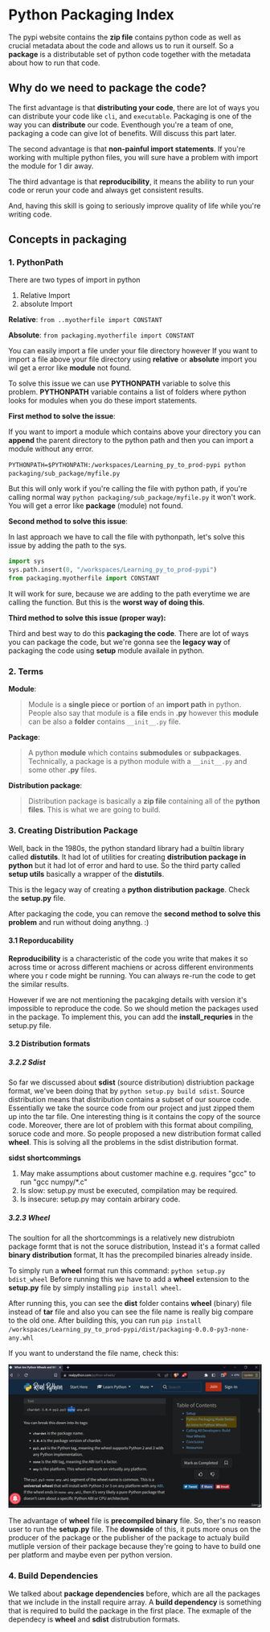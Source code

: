 # Python Packaging Index

The pypi website contains the **zip file** contains python code as well as crucial metadata about the code and allows us to run it ourself. So a **package** is a distributable set of python code together with the metadata about how to run that code. 

## Why do we need to package the code? 

The first advantage is that **distributing your code**, there are lot of ways you can distribute your code like `cli`, and `executable`. Packaging is one of the way you can **distribute** our code. Eventhough you're a team of one, packaging a code can give lot of benefits. Will discuss this part later.

The second advantage is that **non-painful import statements**. If you're working with multiple python files, you will sure have a problem with import the module for 1 dir away. 

The third advantage is that **reproducibility**, it means the ability to run your code or rerun your code and always get consistent results. 

And, having this skill is going to seriously improve quality of life while you're writing code. 

## Concepts in packaging

### 1. PythonPath

There are two types of import in python
   1. Relative Import 
   2. absolute Import 
   
**Relative**: `from ..myotherfile import CONSTANT`

**Absolute**: `from packaging.myotherfile import CONSTANT`


You can easily import a file under your file directory however If you want to import a file above your file directory using **relative** or **absolute** import you wil get a error like **module** not found. 

To solve this issue we can use **PYTHONPATH** variable to solve this problem. **PYTHONPATH** variable contains a list of folders where python looks for modules when you do these import statements.  


**First method to solve the issue**: 

If you want to import a module which contains above your directory you can **append** the parent directory to the python path and then you can import a module without any error. 

`PYTHONPATH=$PYTHONPATH:/workspaces/Learning_py_to_prod-pypi python packaging/sub_package/myfile.py`

But this will only work if you're calling the file with python path, if you're calling normal way `python packaging/sub_package/myfile.py` it won't work. You will get a error like **package** (module) not found. 

**Second method to solve this issue**: 

In last approach we have to call the file with pythonpath, let's solve this issue by adding the path to the sys. 

```python
import sys 
sys.path.insert(0, "/workspaces/Learning_py_to_prod-pypi")
from packaging.myotherfile import CONSTANT
```

It will work for sure, because we are adding to the path everytime we are calling the function. But this is the **worst way of doing this**. 


**Third method to solve this issue (proper way):**

Third and best way to do this **packaging the code**. There are lot of ways you can package the code, but we're gonna see the **legacy way** of packaging the code using **setup** module availale in python.



### 2. Terms

**Module**: 

> Module is a **single piece** or **portion** of an **import path** in python. People also say that module is a **file** ends in **.py** however this **module** can be also a **folder** contains `__init__.py` file.

**Package**:  

> A python **module** which contains **submodules** or **subpackages**. Technically, a package is a python module with a `__init__.py` and some other **.py** files.

**Distribution package**: 

> Distribution package is basically a **zip file** containing all of the **python files**. This is what we are going to build.



### 3. Creating Distribution Package

Well, back in the 1980s, the python standard library had a builtin library called **distutils**. It had lot of utilities for creating **distribution package in python** but it had lot of error and hard to use. So the third party called **setup utils** basically a wrapper of the **distutils**. 

This is the legacy way of creating a **python distribution package**.  Check the **setup.py** file.

After packaging the code, you can remove the **second method to solve this problem** and run without doing anythng. :)


#### 3.1 Reporducability 

**Reproducibility** is a characteristic of the code you write that makes it so across time or across different machiens or across different environments where you r code might be running. You can always re-run the code to get the similar results. 

However if we are not mentioning the pacakging details with version it's impossible to reproduce the code. So we should metion the packages used in the package. To implement this, you can add the **install_requries** in the setup.py file. 

#### 3.2 Distribution formats 

##### **3.2.2 Sdist** 

So far we discussed about **sdist** (source distribution) distriubtion package format, we've been doing that by `python setup.py build sdist`. Source distribution means that distribution contains a subset of our source code. Essentially we take the source code from our project and just zipped them up into the tar file. One interesting thing is it contains the copy of the source code. Moreover, there are lot of problem with this format about compiling, soruce code and more. So people proposed a new distribution format called **wheel**. This is solving all the problems in the sdist distribution format. 

**sidst shortcommings** 

1. May make assumptions about customer machine e.g. requires "gcc" to run "gcc numpy/*.c" 
2. Is slow: setup.py must be executed, compilation may be required. 
3. Is insecure: setup.py may contain arbirary code. 

##### **3.2.3 Wheel**

The soultion for all the shortcommings is a relatively new distrubiotn package formt that is not the soruce distribution, Instead it's a format called **binary distribution** format,  It has the precompiled binaries already inside.  

To simply run a **wheel** format run this command: `python setup.py bdist_wheel` Before running this we have to add a **wheel** extension to the **setup.py** file by simply installing `pip install wheel`. 

After running this, you can see the **dist** folder contains **wheel** (binary) file instead of **tar** file and also you can see the file name is really big compare to the old one. After building this, you can run `pip install /workspaces/Learning_py_to_prod-pypi/dist/packaging-0.0.0-py3-none-any.whl`

If you want to understand the file name, check this: 

<img src="images/new_file_name.png" width=800>


The advantage of **wheel** file is **precompiled binary** file. So, ther's no reason user to run the **setup.py** file. The **downside** of this, it puts more onus on the producer of the package or the publisher of the package to actualy build mutliple version of their package because they're going to have to build one per platform and maybe even per python version. 


### 4. Build Dependencies 

We talked about **package dependencies** before, which are all the packages that we include in the install require array. A **build dependency** is something that is required to build the package in the first place. The exmaple of the dependecy is **wheel** and **sdist** distrubution formats.

